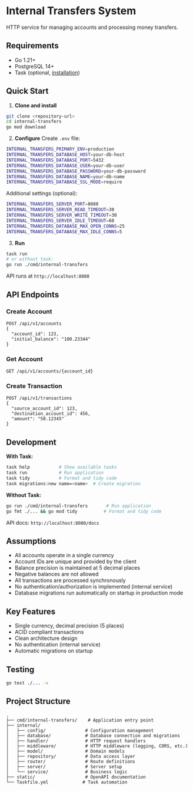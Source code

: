 # Internal Transfers System

HTTP service for managing accounts and processing money transfers.

## Requirements

- Go 1.21+
- PostgreSQL 14+
- Task (optional, [installation](https://taskfile.dev/installation/))

## Quick Start

1. **Clone and install**
```bash
git clone <repository-url>
cd internal-transfers
go mod download
```

2. **Configure**
Create `.env` file:
```bash
INTERNAL_TRANSFERS_PRIMARY_ENV=production
INTERNAL_TRANSFERS_DATABASE_HOST=your-db-host
INTERNAL_TRANSFERS_DATABASE_PORT=5432
INTERNAL_TRANSFERS_DATABASE_USER=your-db-user
INTERNAL_TRANSFERS_DATABASE_PASSWORD=your-db-password
INTERNAL_TRANSFERS_DATABASE_NAME=your-db-name
INTERNAL_TRANSFERS_DATABASE_SSL_MODE=require
```

Additional settings (optional):
```bash
INTERNAL_TRANSFERS_SERVER_PORT=8080
INTERNAL_TRANSFERS_SERVER_READ_TIMEOUT=30
INTERNAL_TRANSFERS_SERVER_WRITE_TIMEOUT=30
INTERNAL_TRANSFERS_SERVER_IDLE_TIMEOUT=60
INTERNAL_TRANSFERS_DATABASE_MAX_OPEN_CONNS=25
INTERNAL_TRANSFERS_DATABASE_MAX_IDLE_CONNS=5
```

3. **Run**
```bash
task run
# or without task:
go run ./cmd/internal-transfers
```

API runs at `http://localhost:8080`

## API Endpoints

### Create Account
```
POST /api/v1/accounts
{
  "account_id": 123,
  "initial_balance": "100.23344"
}
```

### Get Account
```
GET /api/v1/accounts/{account_id}
```

### Create Transaction
```
POST /api/v1/transactions
{
  "source_account_id": 123,
  "destination_account_id": 456,
  "amount": "50.12345"
}
```

## Development

**With Task:**
```bash
task help           # Show available tasks
task run            # Run application
task tidy           # Format and tidy code
task migrations:new name=<name>  # Create migration
```

**Without Task:**
```bash
go run ./cmd/internal-transfers       # Run application
go fmt ./... && go mod tidy          # Format and tidy code
```

API docs: `http://localhost:8080/docs`

## Assumptions

- All accounts operate in a single currency
- Account IDs are unique and provided by the client
- Balance precision is maintained at 5 decimal places
- Negative balances are not allowed
- All transactions are processed synchronously
- No authentication/authorization is implemented (internal service)
- Database migrations run automatically on startup in production mode

## Key Features

- Single currency, decimal precision (5 places)
- ACID compliant transactions
- Clean architecture design
- No authentication (internal service)
- Automatic migrations on startup

## Testing

```bash
go test ./... -v
```

## Project Structure

```
.
├── cmd/internal-transfers/    # Application entry point
├── internal/
│   ├── config/               # Configuration management
│   ├── database/             # Database connection and migrations
│   ├── handler/              # HTTP request handlers
│   ├── middleware/           # HTTP middleware (logging, CORS, etc.)
│   ├── model/                # Domain models
│   ├── repository/           # Data access layer
│   ├── router/               # Route definitions
│   ├── server/               # Server setup
│   └── service/              # Business logic
├── static/                   # OpenAPI documentation
└── Taskfile.yml             # Task automation
```